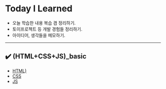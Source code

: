 # Today I Learned
* 오늘 학습한 내용 복습 겸 정리하기.
* 토이프로젝트 등 개발 경험들 정리하기.
* 아이디어, 생각들을 메모하기.
<hr>

## ✔️ (HTML+CSS+JS)_basic
  * [HTML)](https://github.com/p9s9e9/TIL/blob/master/(HTML%2BCSS%2BJS)_basic/01_HTML.md)
  * [CSS](https://github.com/p9s9e9/TIL/blob/master/(HTML%2BCSS%2BJS)_basic/02_CSS.md)
  * [JS](https://github.com/p9s9e9/TIL/blob/master/(HTML%2BCSS%2BJS)_basic/03_JS.md)